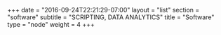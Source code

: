 +++
date = "2016-09-24T22:21:29-07:00"
layout = "list"
section = "software"
subtitle = "SCRIPTING, DATA ANALYTICS"
title = "Software"
type = "node"
weight = 4
+++